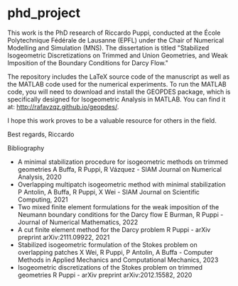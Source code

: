 # phd_project

This work is the PhD research of Riccardo Puppi, conducted at the École Polytechnique Fédérale de Lausanne (EPFL) under the Chair of Numerical Modelling and Simulation (MNS). The dissertation is titled "Stabilized Isogeometric Discretizations on Trimmed and Union Geometries, and Weak Imposition of the Boundary Conditions for Darcy Flow."

The repository includes the LaTeX source code of the manuscript as well as the MATLAB code used for the numerical experiments. To run the MATLAB code, you will need to download and install the GEOPDES package, which is specifically designed for Isogeometric Analysis in MATLAB. You can find it at: http://rafavzqz.github.io/geopdes/.

I hope this work proves to be a valuable resource for others in the field.

Best regards, Riccardo

Bibliography
- A minimal stabilization procedure for isogeometric methods on trimmed geometries
A Buffa, R Puppi, R Vázquez - SIAM Journal on Numerical Analysis, 2020
- Overlapping multipatch isogeometric method with minimal stabilization
P Antolin, A Buffa, R Puppi, X Wei - SIAM Journal on Scientific Computing, 2021
- Two mixed finite element formulations for the weak imposition of the Neumann boundary conditions for the Darcy flow
E Burman, R Puppi - Journal of Numerical Mathematics, 2022
- A cut finite element method for the Darcy problem
R Puppi - arXiv preprint arXiv:2111.09922, 2021
- Stabilized isogeometric formulation of the Stokes problem on overlapping patches
X Wei, R Puppi, P Antolin, A Buffa - Computer Methods in Applied Mechanics and Computational Mechanics, 2023
- Isogeometric discretizations of the Stokes problem on trimmed geometries
R Puppi - arXiv preprint arXiv:2012.15582, 2020

